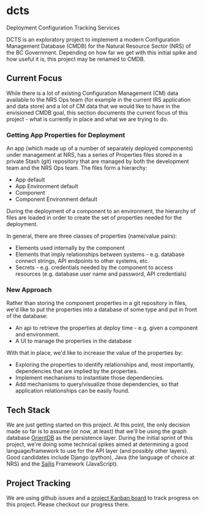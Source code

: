 # dcts
Deployment Configuration Tracking Services

DCTS is an exploratory project to implement a modern Configuration Management Database (CMDB) for the Natural Resource Sector (NRS) of the BC Government. Depending on how far we get with this initial spike and how useful it is, this project may be renamed to CMDB.

## Current Focus

While there is a lot of existing Configuration Management (CM) data available to the NRS Ops team (for example in the current IRS application and data store) and a lot of CM data that we would like to have in the envisioned CMDB goal, this section documents the current focus of this project - what is currently in place and what we are trying to do.

### Getting App Properties for Deployment

An app (which made up of a number of separately deployed components) under management at NRS, has a series of Properties files stored in a private Stash (git) repository that are managed by both the development team and the NRS Ops team. The files form a hierarchy:

* App default
* App Environment default
* Component
* Component Environment default

During the deployment of a component to an environment, the hierarchy of files are loaded in order to create the set of properties needed for the deployment.

In general, there are three classes of properties (name/value pairs):

* Elements used internally by the component
* Elements that imply relationships between systems - e.g. database connect strings, API endpoints to other systems, etc.
* Secrets - e.g. credentials needed by the component to access resources (e.g. database user name and password, API credentials)

### New Approach

Rather than storing the component properties in a git repository in files, we'd like to put the properties into a database of some type and put in front of the database:

* An api to retrieve the properties at deploy time - e.g. given a component and environment.
* A UI to manage the properties in the database

With that in place, we'd like to increase the value of the properties by:

* Exploring the properties to identify relationships and, most importantly, dependencies that are implied by the properties.
* Implement mechanisms to instantiate those dependencies.
* Add mechanisms to query/visualize those dependencies, so that application relationships can be easily found.

## Tech Stack

We are just getting started on this project. At this point, the only decision made so far is to assume (or now, at least) that we'll be using the graph database [OrientDB](http://orientdb.com/) as the persistence layer. During the initial sprint of this project, we're doing some technical spikes aimed at determining a good language/framework to use for the API layer (and possibly other layers). Good candidates include Django (python), Java (the language of choice at NRS) and the [Sailjs](http://sailsjs.com/) Framework (JavaScript).

## Project Tracking

We are using github issues and a [project Kanban board](https://github.com/bcgov/dcts/projects/1) to track progress on this project. Please checkout our progress there.
